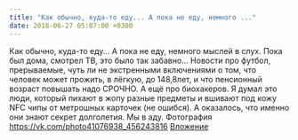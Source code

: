 ```yaml
---
title: "Как обычно, куда-то еду... А пока не еду, немного ..."
date: 2018-06-27 05:07:00 +0300
---
```


Как обычно, куда-то еду... А пока не еду, немного мыслей в слух. Пока был дома, смотрел ТВ, это было так забавно... Новости про футбол, прерываемые, чуть ли не экстренными включениями о том, что человек может прожить, в лёгкую, до 148,8лет, и что пенсионный возраст повышать надо СРОЧНО. А ещё про биохакеров. Я думал это люди, который пихают в жопу разные предметы и вшивают под кожу NFC чипы от метрошных карточек (не ошибся). А оказалось, что именно они знают секрет долголетия.
Мы в аду.
Фотография
<a class="vk-attach" href="https://vk.com/photo41076938_456243816">https://vk.com/photo41076938_456243816</a>
<a class="vk-attach" href="https://vk.com/photo41076938_456243816">Вложение</a>

